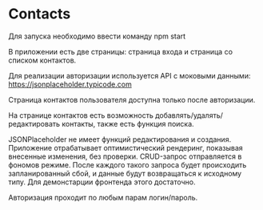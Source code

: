 # Contacts

Для запуска необходимо ввести команду npm start

В приложении есть две страницы: страница входа и страница со списком контактов.

Для реализации авторизации используется API с моковыми данными:
https://jsonplaceholder.typicode.com

Страница контактов пользователя доступна только после авторизации.

На странице контактов есть возможность добавлять/удалять/редактировать контакты, также есть функция поиска.

JSONPlaceholder не имеет функций редактирования и создания. Приложение отрабатывает оптимистический рендеринг, показывая внесенные изменения, без проверки. CRUD-запрос отправляется в фономов режиме. После каждого такого запроса будет происходить запланированный сбой, и данные будут возвращаться к исходному типу. Для демонстарции фронтенда этого достаточно.
 
Авторизация проходит по любым парам логин/пароль.
